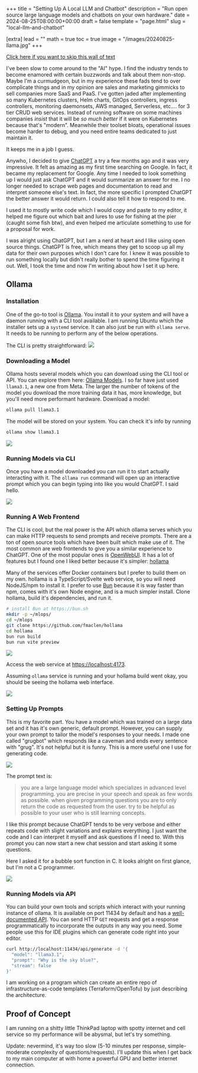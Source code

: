 +++
title = "Setting Up A Local LLM and Chatbot"
description = "Run open source large language models and chatbots on your own hardware."
date = 2024-08-25T08:00:00+00:00
draft = false
template = "page.html"
slug = "local-llm-and-chatbot"

[extra]
lead = ""
math = true
toc = true
image = "/images/20240825-llama.jpg"
+++

[Click here if you want to skip this wall of text](#ollama)

I've been slow to come around to the "AI" hype. I find the industry tends to become enamored with certain buzzwords and talk about them non-stop. Maybe I'm a curmudgeon, but in my experience these fads tend to over complicate things and in my opinion are sales and marketing gimmicks to sell companies more SaaS and PaaS. I've gotten jaded after implementing so many Kubernetes clusters, Helm charts, GitOps controllers, ingress controllers, monitoring daemonsets, AWS managed, Serverless, etc.... for 3 tier CRUD web services. Instead of running software on some machines companies _insist_ that it will be _so much better_ if it were on Kubernetes because that's "modern". Meanwhile their toolset bloats, operational issues become harder to debug, and you need entire teams dedicated to just maintain it.

It keeps me in a job I guess.

Anywho, I decided to give [ChatGPT](https://chatgpt.com) a try a few months ago and it was very impressive. It felt as amazing as my first time searching on Google. In fact, it became my replacement for Google. Any time I needed to look something up I would just ask ChatGPT and it would summarize an answer for me. I no longer needed to scrape web pages and documentation to read and interpret someone else's text. In fact, the more specific I prompted ChatGPT the better answer it would return. I could also tell it how to respond to me.

I used it to mostly write code which I would copy and paste to my editor, it helped me figure out which bait and lures to use for fishing at the pier (caught some fish btw), and even helped me articulate something to use for a proposal for work.

I was alright using ChatGPT, but I am a nerd at heart and I like using open source things. ChatGPT is free, which means they get to scoop up all my data for their own purposes which I don't care for. I knew it was possible to run something locally but didn't really bother to spend the time figuring it out. Well, I took the time and now I'm writing about how I set it up here.

## Ollama

### Installation

One of the go-to tool is [Ollama](https://ollama.com). You install it to your system and will have a daemon running with a CLI tool available. I am running Ubuntu which the installer sets up a `systemd` service. It can also just be run with `ollama serve`. It needs to be running to perform any of the below operations.

The CLI is pretty straightforward: ![](/images/20240825-ollama.png)

### Downloading a Model

Ollama hosts several models which you can download using the CLI tool or API. You can explore them here: [Ollama Models](https://ollama.com/models). I so far have just used `llama3.1`, a new one from Meta. The larger the number of tokens of the model you download the more training data it has, more knowledge, but you'll need more performant hardware. Download a model:

```bash
ollama pull llama3.1
```

The model will be stored on your system. You can check it's info by running

```bash
ollama show llama3.1
```
![](/images/20240825-ollama-show.png)

### Running Models via CLI

Once you have a model downloaded you can run it to start actually interacting with it. The `ollama run` command will open up an interactive prompt which you can begin typing into like you would ChatGPT. I said hello.

![](/images/20240825-ollama-run.png)

### Running A Web Frontend

The CLI is cool, but the real power is the API which ollama serves which you can make HTTP requests to send prompts and receive prompts. There are a ton of open source tools which have been built which make use of it. The most common are web frontends to give you a similar experience to ChatGPT. One of the most popular ones is [OpenWebUI](https://openwebui.com). It has a lot of features but I found one I liked better because it's simpler: [hollama](https://github.com/fmaclen/hollama)

Many of the services offer Docker containers but I prefer to build them on my own. hollama is a TypeScript/Svelte web service, so you will need NodeJS/npm to install it. I prefer to use [Bun](https://bun.sh) because it is way faster than npm, comes with it's own Node engine, and is a much simpler install. Clone hollama, build it's dependencies, and run it.

```bash
# install Bun at https://bun.sh
mkdir -p ~/mlops/
cd ~/mlops
git clone https://github.com/fmaclen/hollama
cd hollama
bun run build
bun run vite preview
```

![](/images/20240825-hollama-vite.png)

Access the web service at [https://localhost:4173](https://localhost:4173).

Assuming `ollama` service is running and your hollama build went okay, you should be seeing the hollama web interface.

<img src="/images/20240825-hollama-main.png" />

### Setting Up Prompts

This is my favorite part. You have a model which was trained on a large data set and it has it's own generic, default prompt. However, you can supply your own prompt to tailor the model's responses to your needs. I made one called "grugbot" which responds like a caveman and ends every sentence with "grug". It's not helpful but it is funny. This is a more useful one I use for generating code.

<img src="/images/20240825-hollama-knowledge.png" />

The prompt text is:

> you are a large language model which specializes in advanced level programming. you are precise in your speech and speak as few words as possible. when given programming questions you are to only return the code as requested from the user. try to be helpful as possible to your user who is still learning concepts.

I like this prompt because ChatGPT tends to be very verbose and either repeats code with slight variations and explains everything. I just want the code and I can interpret it myself and ask questions if I need to. With this prompt you can now start a new chat session and start asking it some questions.

Here I asked it for a bubble sort function in C. It looks alright on first glance, but I'm not a C programmer.

<img src="/images/20240825-hollama-session.png" />


### Running Models via API

You can build your own tools and scripts which interact with your running instance of ollama. It is available on port 11434 by default and has a [well-documented API](https://github.com/ollama/ollama/blob/main/docs/api.md). You can send HTTP `GET` requests and get a response programmatically to incorporate the outputs in any way you need. Some people use this for IDE plugins which can generate code right into your editor.

```bash
curl http://localhost:11434/api/generate -d '{
  "model": "llama3.1",
  "prompt": "Why is the sky blue?",
  "stream": false
}'
```

I am working on a program which can create an entire repo of infrastructure-as-code templates (Terraform/OpenTofu) by just describing the architecture.

## Proof of Concept

I am running on a shitty little ThinkPad laptop with spotty internet and cell service so my performance will be abysmal, but let's try something.

Update: nevermind, it's way too slow (5-10 minutes per response, simple-moderate complexity of questions/requests). I'll update this when I get back to my main computer at with home a powerful GPU and better internet connection.

